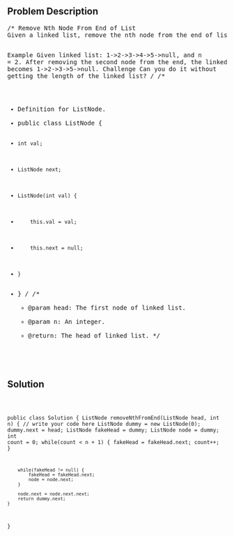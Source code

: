 <!--
<style>
  body { font-family: Arial, sans-serif; }
  .container { max-width: 100%; margin: 50px auto; padding: 10px; }
  .comment-block { background-color: #f9f9f9; padding: 10px; border-left: 5px solid #ccc; max-width: 400px; margin: 20px auto; overflow-wrap: break-word; white-space: pre-wrap; }
  .code-block { background-color: #f4f4f4; padding: 10px; border: 1px solid #ddd; max-width: 400px; margin: 20px auto; overflow-wrap: break-word; white-space: pre-wrap; }
</style>
-->

<div class='container'>
<h2>Problem Description</h2>
<div class='comment-block'>
<pre>
/* Remove Nth Node From End of List
Given a linked list, remove the nth node from the end of list and return its head.

Example
Given linked list: 1->2->3->4->5->null, and n = 2.
After removing the second node from the end, the linked list becomes 1->2->3->5->null.
Challenge 
Can you do it without getting the length of the linked list?
*/
/**
 * Definition for ListNode.
 * public class ListNode {
 *     int val;
 *     ListNode next;
 *     ListNode(int val) {
 *         this.val = val;
 *         this.next = null;
 *     }
 * }
 */ 
    /**
     * @param head: The first node of linked list.
     * @param n: An integer.
     * @return: The head of linked list.
     */
</pre>
</div>

<h2>Solution</h2>
<div class='code-block'>
<pre><code class='language-java'>

public class Solution {
    ListNode removeNthFromEnd(ListNode head, int n) {
        // write your code here
        ListNode dummy = new ListNode(0);
        dummy.next = head;
        ListNode fakeHead = dummy;
        ListNode node = dummy;
        int count = 0;
        while(count < n + 1) {
            fakeHead = fakeHead.next;
            count++;
        }
        
        while(fakeHead != null) {
            fakeHead = fakeHead.next;
            node = node.next;
        }
        
        node.next = node.next.next;
        return dummy.next;
    }
}
</code></pre>
</div>
</div>
